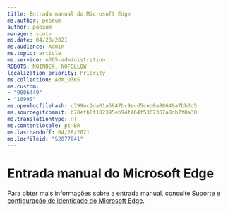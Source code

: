 ```yaml
---
title: Entrada manual do Microsoft Edge
ms.author: pebaum
author: pebaum
manager: scotv
ms.date: 04/28/2021
ms.audience: Admin
ms.topic: article
ms.service: o365-administration
ROBOTS: NOINDEX, NOFOLLOW
localization_priority: Priority
ms.collection: Adm_O365
ms.custom:
- "9006449"
- "10990"
ms.openlocfilehash: c399ec2da01a5647bc9ecd5ced0a88649a7bb3d5
ms.sourcegitcommit: b78efb0f182395eb94f464f5367367a0db7f0a30
ms.translationtype: HT
ms.contentlocale: pt-BR
ms.lasthandoff: 04/28/2021
ms.locfileid: "52077641"
---
```

# <a name="microsoft-edge-manual-sign-in"></a>Entrada manual do Microsoft Edge

Para obter mais informações sobre a entrada manual, consulte [Suporte e configuração de identidade do Microsoft Edge](https://docs.microsoft.com/deployedge/microsoft-edge-security-identity#manual-sign-in). 